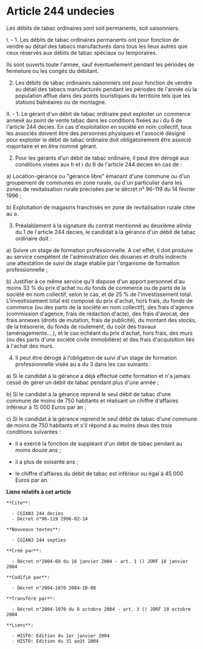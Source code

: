 # Article 244 undecies

Les débits de tabac ordinaires sont soit permanents, soit saisonniers.

I. - 1. Les débits de tabac ordinaires permanents ont pour fonction de vendre au détail des tabacs manufacturés dans tous les
lieux autres que ceux réservés aux débits de tabac spéciaux ou temporaires.

Ils sont ouverts toute l'année, sauf éventuellement pendant les périodes de fermeture ou les congés du débitant.

2. Les débits de tabac ordinaires saisonniers ont pour fonction de vendre au détail des tabacs manufacturés pendant les
périodes de l'année où la population afflue dans des points touristiques du territoire tels que les stations balnéaires ou de
montagne.

II. - 1. Le gérant d'un débit de tabac ordinaire peut exploiter un commerce annexé au point de vente tabac dans les
conditions fixées au i du 6 de l'article 244 decies. En cas d'exploitation en société en nom collectif, tous les associés
doivent être des personnes physiques et l'associé désigné pour exploiter le débit de tabac ordinaire doit obligatoirement
être associé majoritaire et en être nommé gérant.

2. Pour les gérants d'un débit de tabac ordinaire, il peut être dérogé aux conditions visées aux h et i du 6 de l'article 244
decies en cas de :

a) Location-gérance ou "gérance libre" émanant d'une commune ou d'un groupement de communes en zone rurale, ou d'un
particulier dans les zones de revitalisation rurale précisées par le décret n° 96-119 du 14 février 1996 ;

b) Exploitation de magasins franchisés en zone de revitalisation rurale citée au a.

3. Préalablement à la signature du contrat mentionné au deuxième alinéa du 1 de l'article 244 decies, le candidat à la
gérance d'un débit de tabac ordinaire doit :

a) Suivre un stage de formation professionnelle. A cet effet, il doit produire au service compétent de l'administration des
douanes et droits indirects une attestation de suivi de stage établie par l'organisme de formation professionnelle ;

b) Justifier à ce même service qu'il dispose d'un apport personnel d'au moins 33 % du prix d'achat nu du fonds de commerce ou
de parts de la société en nom collectif, selon le cas, et de 25 % de l'investissement total. L'investissement total est
composé du prix d'achat, hors frais, du fonds de commerce (ou des parts de la société en nom collectif), des frais d'agence
(commission d'agence, frais de rédaction d'acte), des frais d'avocat, des frais annexes (droits de mutation, frais de
publicité), du montant des stocks, de la trésorerie, du fonds de roulement, du coût des travaux (aménagements....), et le cas
échéant du prix d'achat, hors frais, des murs (ou des parts d'une société civile immobilière) et des frais d'acquisition liés
à l'achat des murs.

4. Il peut être dérogé à l'obligation de suivi d'un stage de formation professionnelle visée au a du 3 dans les cas
suivants :

a) Si le candidat à la gérance a déjà effectué cette formation et n'a jamais cessé de gérer un débit de tabac pendant plus
d'une année ;

b) Si le candidat à la gérance reprend le seul débit de tabac d'une commune de moins de 750 habitants et réalisant un chiffre
d'affaires inférieur à 15 000 Euros par an ;

c) Si le candidat à la gérance reprend le seul débit de tabac d'une commune de moins de 750 habitants et s'il répond à au
moins deux des trois conditions suivantes :

- il a exercé la fonction de suppléant d'un débit de tabac pendant au moins douze ans ;

- il a plus de soixante ans ;

- le chiffre d'affaires du débit de tabac est inférieur ou égal à 45 000 Euros par an.

**Liens relatifs à cet article**

	**Cite**:

	  - CGIAN3 244 decies
	  - Décret n°96-119 1996-02-14

	**Nouveaux textes**:

	  - CGIAN3 244 septies

	**Créé par**:

	  - Décret n°2004-68 du 16 janvier 2004 - art. 1 () JORF 18 janvier 2004

	**Codifié par**:

	  - Décret n°2004-1070 2004-10-08

	**Transféré par**:

	  - Décret n°2004-1070 du 8 octobre 2004 - art. 3 () JORF 10 octobre 2004

	**Liens**:

	  - HISTO: Edition du 1er janvier 2004
	  - HISTO: Edition du 31 août 2004
